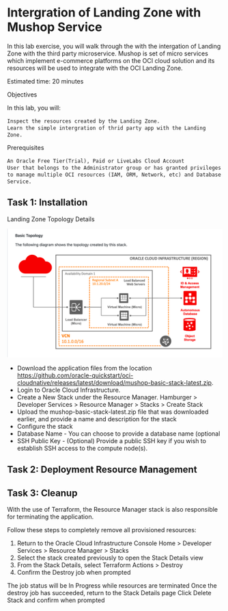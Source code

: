 
# Intergration of Landing Zone with Mushop Service

In this lab exercise, you will walk through the with the intergation of Landing Zone with the third party microservice. Mushop is set of micro services which implement e-commerce platforms on the OCI cloud solution and its resources will be used to integrate with the OCI Landing Zone.


Estimated time: 20 minutes

Objectives

In this lab, you will:

    Inspect the resources created by the Landing Zone.
    Learn the simple intergration of thrid party app with the Landing Zone.

Prerequisites

    An Oracle Free Tier(Trial), Paid or LiveLabs Cloud Account
    User that belongs to the Administrator group or has granted privileges to manage multiple OCI resources (IAM, ORM, Network, etc) and Database        Service.

## Task 1: Installation

Landing Zone Topology Details

![Topology](.//images/Mushop_Topo.png)

*	Download the application files from the location https://github.com/oracle-quickstart/oci-cloudnative/releases/latest/download/mushop-basic-stack-latest.zip. 
*  Login to Oracle Cloud Infrastructure.
* Create a New Stack under the Resource Manager. 
    Hamburger > Developer Services > Resource Manager > Stacks > Create Stack
* Upload the mushop-basic-stack-latest.zip file that was downloaded earlier, and provide a name and description for the stack
*	Configure the stack
   *	Database Name - You can choose to provide a database name (optional
   *	SSH Public Key - (Optional) Provide a public SSH key if you wish to establish SSH access to the compute node(s).

## Task 2: Deployment Resource Management


## Task 3: Cleanup

With the use of Terraform, the Resource Manager stack is also responsible for terminating the application.

Follow these steps to completely remove all provisioned resources:

1) Return to the Oracle Cloud Infrastructure Console
    Home > Developer Services > Resource Manager > Stacks
2) Select the stack created previously to open the Stack Details view
3) From the Stack Details, select Terraform Actions > Destroy
4) Confirm the Destroy job when prompted

The job status will be In Progress while resources are terminated
Once the destroy job has succeeded, return to the Stack Details page
Click Delete Stack and confirm when prompted
